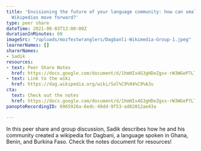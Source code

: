 ```yaml
---
title: 'Envisioning the future of your language community: how can small language
  Wikipedias move forward?'
type: peer share
dateTime: 2021-08-03T13:00:00Z
durationInMinutes: 60
imageSrc: "/uploads/mozfestwranglers/Dagbanli-Wikimedia-Group-1.jpeg"
learnerNames: []
sharerNames:
- Sadik
resources:
- text: Peer Share Notes
  href: https://docs.google.com/document/d/1hmHIx4G3gHDeZgxx-rW3WGeP7LTEsETkv1Pyj9EZaXM/edit
- text: Link to the wiki
  href: https://dag.wikipedia.org/wiki/Sol%C9%94%C9%A3u
cta:
  text: Check out the notes
  href: https://docs.google.com/document/d/1hmHIx4G3gHDeZgxx-rW3WGeP7LTEsETkv1Pyj9EZaXM/edit
panoptoRecordingID: 6965926a-6edc-49dd-9f53-ad82012ae43a

---
```

In this peer share and group discussion, Sadik describes how he and his community created a wikipedia for Dagbani, a language spoken in Ghana, Benin, and Burkina Faso. Check the notes document for resources!